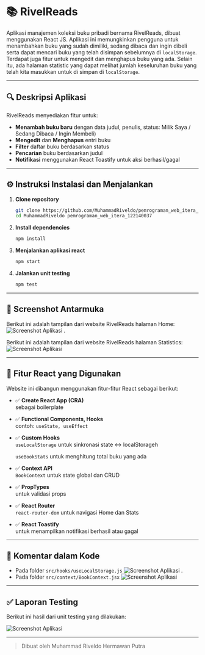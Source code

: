 # 📚 RivelReads

Aplikasi manajemen koleksi buku pribadi bernama RivelReads, dibuat menggunakan React JS. Aplikasi ini memungkinkan pengguna untuk menambahkan buku yang sudah dimiliki, sedang dibaca dan ingin dibeli serta dapat mencari buku yang telah disimpan sebelumnya di `localStorage`. Terdapat juga fitur untuk mengedit dan menghapus buku yang ada. Selain itu, ada halaman statistic yang dapat melihat jumlah keseluruhan buku yang telah kita masukkan untuk di simpan di `localStorage`.

---

## 🔍 Deskripsi Aplikasi

RivelReads menyediakan fitur untuk:
- **Menambah buku baru** dengan data judul, penulis, status: Milik Saya / Sedang Dibaca / Ingin Membeli)  
- **Mengedit** dan **Menghapus** entri buku  
- **Filter** daftar buku berdasarkan status  
- **Pencarian** buku berdasarkan judul  
- **Notifikasi** menggunakan React Toastify untuk aksi berhasil/gagal  

---

## ⚙️ Instruksi Instalasi dan Menjalankan

1. **Clone repository**  
   ```bash
   git clone https://github.com/MuhammadRiveldo/pemrograman_web_itera_122140037.git
   cd MuhammadRiveldo pemrograman_web_itera_122140037

2. **Install dependencies**  
   ```bash
   npm install

3. **Menjalankan aplikasi react**  
   ```bash
   npm start

4. **Jalankan unit testing**  
   ```bash
   npm test

---

## 📸 Screenshot Antarmuka

Berikut ini adalah tampilan dari website RivelReads halaman Home:
![Screenshot Aplikasi](./src/assets/Images/halamanHome.png) 
.

Berikut ini adalah tampilan dari website RivelReads halaman Statistics:
![Screenshot Aplikasi](./src/assets/Images/halamanStats.png)

---

## 🚀 Fitur React yang Digunakan
Website ini dibangun menggunakan fitur-fitur React sebagai berikut:

- ✅ **Create React App (CRA)**  
  sebagai boilerplate

- ✅ **Functional Components, Hooks**  
  contoh: `useState, useEffect`

- ✅ **Custom Hooks**  
  `useLocalStorage` untuk sinkronasi state ↔️ localStorageh
  
  `useBookStats` untuk menghitung total buku yang ada

- ✅ **Context API**  
  `BookContext` untuk state global dan CRUD

- ✅ **PropTypes**  
  untuk validasi props

- ✅ **React Router**  
  `react-router-dom` untuk navigasi Home dan Stats

- ✅ **React Toastify**  
  untuk menampilkan notifikasi berhasil atau gagal

---

## 📝 Komentar dalam Kode

- Pada folder `src/hooks/useLocalStorage.js`
![Screenshot Aplikasi](./src/assets/Images/komentarHooks.png)
.
- Pada folder `src/context/BookContext.jsx`
![Screenshot Aplikasi](./src/assets/Images/komentarContext.png)

---

## ✅ Laporan Testing
Berikut ini hasil dari unit testing yang dilakukan:

![Screenshot Aplikasi](./src/assets/Images/ujiUnitTesting.png)


---
> Dibuat oleh Muhammad Riveldo Hermawan Putra
